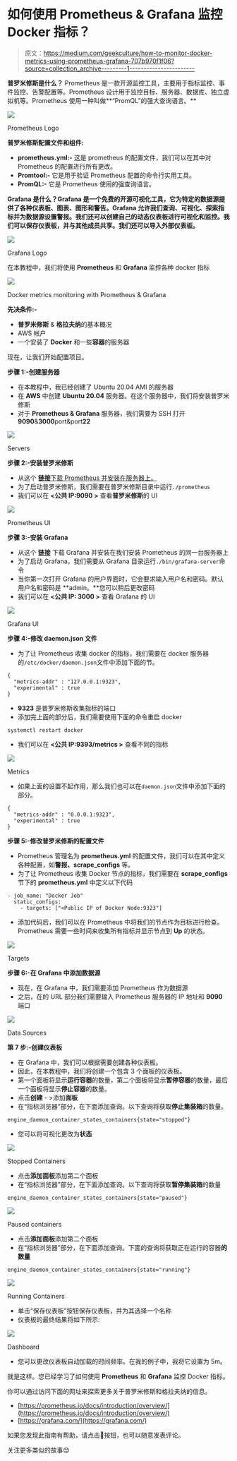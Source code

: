 # 如何使用 Prometheus & Grafana 监控 Docker 指标？

> 原文：<https://medium.com/geekculture/how-to-monitor-docker-metrics-using-prometheus-grafana-707b970f1f06?source=collection_archive---------1----------------------->

**普罗米修斯是什么？** Prometheus 是一款开源监控工具，主要用于指标监控、事件监控、告警配置等。Prometheus 设计用于监控目标、服务器、数据库、独立虚拟机等。Prometheus 使用一种叫做**“PromQL”的强大查询语言。**

![](img/bcf02159b545b240d96abebafb7839d2.png)

Prometheus Logo

**普罗米修斯配置文件和组件:**

*   **prometheus.yml:-** 这是 prometheus 的配置文件，我们可以在其中对 Prometheus 的配置进行所有更改。
*   **Promtool:-** 它是用于验证 Prometheus 配置的命令行实用工具。
*   **PromQL:-** 它是 Prometheus 使用的强查询语言。

**Grafana 是什么？Grafana 是一个免费的开源可视化工具，它为特定的数据源提供了各种仪表板、图表、图形和警告。Grafana 允许我们查询、可视化、探索指标并为数据源设置警报。我们还可以创建自己的动态仪表板进行可视化和监控。我们可以保存仪表板，并与其他成员共享。我们还可以导入外部仪表板。**

![](img/70b3d838c16cccc4af21df9edc4d1114.png)

Grafana Logo

在本教程中，我们将使用 **Prometheus** 和 **Grafana** 监控各种 docker 指标

![](img/cebfe1a9ec92a6905ddee82d67e671ef.png)

Docker metrics monitoring with Prometheus & Grafana

**先决条件:-**

*   **普罗米修斯** & **格拉夫纳**的基本概况
*   AWS 帐户
*   一个安装了 **Docker** 和一些**容器**的服务器

现在，让我们开始配置项目。

**步骤 1:-创建服务器**

*   在本教程中，我已经创建了 Ubuntu 20.04 AMI 的服务器
*   在 **AWS** 中创建 **Ubuntu 20.04** 服务器。在这个服务器中，我们将安装普罗米修斯
*   对于 **Prometheus & Grafana** 服务器，我们需要为 SSH 打开**9090**&**3000**port&port**22**

![](img/0a5041de90a7ae737cba73f17290a493.png)

Servers

**步骤 2:-安装普罗米修斯**

*   从这个 [**链接**下载 Prometheus 并安装在服务器上。](https://prometheus.io/download/#node_exporter)
*   为了启动普罗米修斯，我们需要在普罗米修斯目录中运行`./prometheus`
*   我们可以在 **<公共 IP:9090 >** 查看**普罗米修斯**的 UI

![](img/f04882f3fd6a5bc9bce602594858dfe6.png)

Prometheus UI

**步骤 3:-安装 Grafana**

*   从这个 [**链接**](https://prometheus.io/download/#node_exporter) 下载 Grafana 并安装在我们安装 Prometheus 的同一台服务器上
*   为了启动 Grafana，我们需要从 Grafana 目录运行`./bin/grafana-server`命令
*   当你第一次打开 Grafana 的用户界面时，它会要求输入用户名和密码。默认用户名和密码是 **admin。**您可以稍后更改密码
*   我们可以在 **<公共 IP: 3000 >** 查看 Grafana 的 UI

![](img/1f40ec4a05259b7a46000783f0b38429.png)

Grafana UI

**步骤 4:-修改 daemon.json 文件**

*   为了让 Prometheus 收集 docker 的指标，我们需要在 docker 服务器的`/etc/docker/daemon.json`文件中添加下面的节。

```
{
  "metrics-addr" : "127.0.0.1:9323",
  "experimental" : true
}
```

*   **9323** 是普罗米修斯收集指标的端口
*   添加完上面的部分后，我们需要使用下面的命令重启 docker

```
systemctl restart docker
```

*   我们可以在 **<公共 IP:9393/metrics >** 查看不同的指标

![](img/3b06e63432d5ff26e174c1cec81ce559.png)

Metrics

*   如果上面的设置不起作用，那么我们也可以在`daemon.json`文件中添加下面的部分。

```
{
  "metrics-addr" : "0.0.0.1:9323",
  "experimental" : true
}
```

**步骤 5:-修改普罗米修斯的配置文件**

*   Prometheus 管理名为 **prometheus.yml** 的配置文件，我们可以在其中定义各种配置，如**警报、scrape_configs** 等。
*   为了让 Prometheus 收集 Docker 节点的指标，我们需要在 **scrape_configs** 节下的 **prometheus.yml** 中定义以下代码

```
- job_name: "Docker Job"
  static_configs:
    - targets: ["<Public IP of Docker Node:9323"]
```

*   添加代码后，我们可以在 Prometheus 中将我们的节点作为目标进行检查。Prometheus 需要一些时间来收集所有指标并显示节点到 **Up** 的状态。

![](img/ddb6c2ae9d1e095c6be575c0fb206c60.png)

Targets

**步骤 6:-在 Grafana 中添加数据源**

*   现在，在 Grafana 中，我们需要添加 Prometheus 作为数据源
*   之后，在的 URL 部分我们需要输入 Prometheus 服务器的 IP 地址和 **9090** 端口

![](img/d8b07ad0e1d0d3bbf0c10fd6ee6a4bcd.png)

Data Sources

**第 7 步:-创建仪表板**

*   在 Grafana 中，我们可以根据需要创建各种仪表板。
*   因此，在本教程中，我们将创建一个包含 3 个面板的仪表板。
*   第一个面板将显示**运行容器**的数量，第二个面板将显示**暂停容器**的数量，最后一个面板将显示**停止容器**的数量。
*   点击**创建** - >添加**面板**
*   在“指标浏览器”部分，在下面添加查询。以下查询将获取**停止集装箱**的数量。

```
engine_daemon_container_states_containers{state="stopped"}
```

*   您可以将可视化更改为**状态**

![](img/731a14f72f54cc72e8600c227eb02259.png)

Stopped Containers

*   点击**添加面板**添加第二个面板
*   在“指标浏览器”部分，在下面添加查询。以下查询将获取**暂停集装箱**的数量

```
engine_daemon_container_states_containers{state="paused"}
```

![](img/6cf5c61b40091fab679a4bd295bcd2a3.png)

Paused containers

*   点击**添加面板**添加第二个面板
*   在“指标浏览器”部分，在下面添加查询。下面的查询将获取正在运行的容器**的数量**

```
engine_daemon_container_states_containers{state="running"}
```

![](img/6eb27ca71427856038009d5dc85fb81a.png)

Running Containers

*   单击“保存仪表板”按钮保存仪表板，并为其选择一个名称
*   仪表板的最终结果将如下所示:

![](img/edfcb4a34f62c05c58fd5020ab0fca64.png)

Dashboard

*   您可以更改仪表板自动加载的时间频率。在我的例子中，我将它设置为 5m。

就是这样。您已经学习了如何使用 **Prometheus** 和 **Grafana** 监控 Docker 指标。

你可以通过访问下面的网址来探索更多关于普罗米修斯和格拉夫纳的信息。

*   [https://prometheus.io/docs/introduction/overview/](https://prometheus.io/docs/introduction/overview/)
*   [https://grafana.com/](https://grafana.com/)

如果您发现此指南有帮助，请点击👏按钮，也可以随意发表评论。

关注更多类似的故事😊